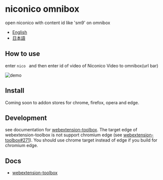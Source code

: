 # niconico omnibox

open niconico with content id like 'sm9' on omnibox

- [English](README.en.md)
- [日本語](README.md)

## How to use

enter `nico ` and then enter id of video of Niconico Video to omnibox(url bar)

![demo](niconico-omnibox-demo.png)

## Install

Coming soon to addon stores for chrome, firefox, opera and edge.

## Development

see documentation for [webextension-toolbox].
The target edge of webextension-toolbox is not support chromium edge (see [webextension-toolbox#271]).
You should use chrome target instead of edge if you build for chromium edge.

## Docs

* [webextension-toolbox]

[webextension-toolbox]: https://github.com/HaNdTriX/webextension-toolbox
[webextension-toolbox#271]: https://github.com/webextension-toolbox/webextension-toolbox/issues/271
